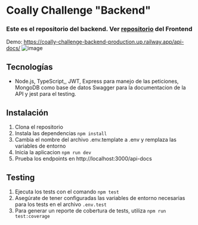 # Coally Challenge "Backend"
### Este es el repositorio del backend. Ver [repositorio](https://github.com/Joaquin-Bianchi/Coally-Challenge-Frontend) del Frontend

Demo: https://coally-challenge-backend-production.up.railway.app/api-docs/
![image](https://github.com/user-attachments/assets/1d17d133-3b1b-4867-8612-3e9e011c0d56)


## Tecnologías

- Node.js, TypeScript,, JWT, Express para manejo de las peticiones, MongoDB como base de datos Swagger para la documentacion de la API y jest para el testing.

## Instalación

1. Clona el repositorio
2. Instala las dependencias `npm install`
3. Cambia el nombre del archivo .env.template a .env y remplaza las variables de entorno
4. Inicia la aplicacion `npm run dev`
5. Prueba los endpoints en http://localhost:3000/api-docs

## Testing

1. Ejecuta los tests con el comando `npm test`
2. Asegúrate de tener configuradas las variables de entorno necesarias para los tests en el archivo `.env.test`
3. Para generar un reporte de cobertura de tests, utiliza `npm run test:coverage`
